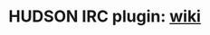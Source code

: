 HUDSON IRC plugin: [wiki]
=========================

[wiki]: https://wiki.hudson-ci.org/display/HUDSON/IRC+Plugin
